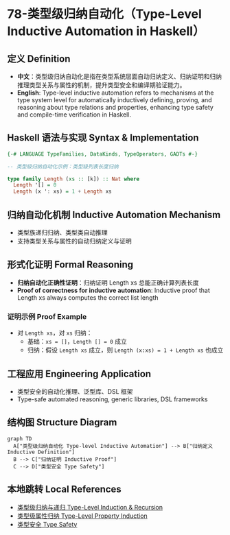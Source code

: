 # 78-类型级归纳自动化（Type-Level Inductive Automation in Haskell）

## 定义 Definition

- **中文**：类型级归纳自动化是指在类型系统层面自动归纳定义、归纳证明和归纳推理类型关系与属性的机制，提升类型安全和编译期验证能力。
- **English**: Type-level inductive automation refers to mechanisms at the type system level for automatically inductively defining, proving, and reasoning about type relations and properties, enhancing type safety and compile-time verification in Haskell.

## Haskell 语法与实现 Syntax & Implementation

```haskell
{-# LANGUAGE TypeFamilies, DataKinds, TypeOperators, GADTs #-}

-- 类型级归纳自动化示例：类型级列表长度归纳

type family Length (xs :: [k]) :: Nat where
  Length '[] = 0
  Length (x ': xs) = 1 + Length xs
```

## 归纳自动化机制 Inductive Automation Mechanism

- 类型族递归归纳、类型类自动推理
- 支持类型关系与属性的自动归纳定义与证明

## 形式化证明 Formal Reasoning

- **归纳自动化正确性证明**：归纳证明 Length xs 总能正确计算列表长度
- **Proof of correctness for inductive automation**: Inductive proof that Length xs always computes the correct list length

### 证明示例 Proof Example

- 对 `Length xs`，对 `xs` 归纳：
  - 基础：`xs = []`，`Length [] = 0` 成立
  - 归纳：假设 `Length xs` 成立，则 `Length (x:xs) = 1 + Length xs` 也成立

## 工程应用 Engineering Application

- 类型安全的自动化推理、泛型库、DSL 框架
- Type-safe automated reasoning, generic libraries, DSL frameworks

## 结构图 Structure Diagram

```mermaid
graph TD
  A["类型级归纳自动化 Type-level Inductive Automation"] --> B["归纳定义 Inductive Definition"]
  B --> C["归纳证明 Inductive Proof"]
  C --> D["类型安全 Type Safety"]
```

## 本地跳转 Local References

- [类型级归纳与递归 Type-Level Induction & Recursion](../23-Type-Level-Induction/01-Type-Level-Induction-in-Haskell.md)
- [类型级属性归纳 Type-Level Property Induction](../48-Type-Level-Property-Induction/01-Type-Level-Property-Induction-in-Haskell.md)
- [类型安全 Type Safety](../14-Type-Safety/01-Type-Safety-in-Haskell.md)
